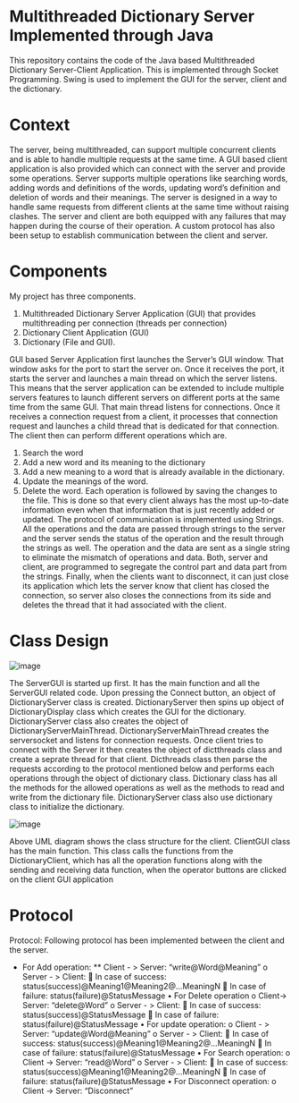 # Multithreaded Dictionary Server Implemented through Java
This repository contains the code of the Java based Multithreaded Dictionary Server-Client Application. This is implemented through Socket Programming. Swing is used to implement the GUI for the server, client and the dictionary.

# Context

The server, being multithreaded, can support multiple concurrent clients and is able to handle multiple requests at the same time. A GUI based client application is also provided which can connect with the server and provide some operations. Server supports multiple operations like searching words, adding words and definitions of the words, updating word’s definition and deletion of words and their meanings. The server is designed in a way to handle same requests from different clients at the same time without raising clashes. The server and client are both equipped with any failures that may happen during the course of their operation. A custom protocol has also been setup to establish communication between the client and server.

# Components

My project has three components. 
1.	Multithreaded Dictionary Server Application (GUI) that provides multithreading per connection (threads per connection)
2.	Dictionary Client Application (GUI)
3.	Dictionary (File and GUI).

GUI based Server Application first launches the Server’s GUI window. That window asks for the port to start the server on. Once it receives the port, it starts the server and launches a main thread on which the server listens. This means that the server application can be extended to include multiple servers features to launch different servers on different ports at the same time from the same GUI.  That main thread listens for connections. Once it receives a connection request from a client, it processes that connection request and launches a child thread that is dedicated for that connection. The client then can perform different operations which are. 
1.	Search the word
2.	Add a new word and its meaning to the dictionary 
3.	Add a new meaning to a word that is already available in the dictionary. 
4.	Update the meanings of the word. 
5.	Delete the word.
Each operation is followed by saving the changes to the file. This is done so that every client always has the most up-to-date information even when that information that is just recently added or updated. The protocol of communication is implemented using Strings. All the operations and the data are passed through strings to the server and the server sends the status of the operation and the result through the strings as well. The operation and the data are sent as a single string to eliminate the mismatch of operations and data. Both, server and client, are programmed to segregate the control part and data part from the strings. Finally, when the clients want to disconnect, it can just close its application which lets the server know that client has closed the connection, so server also closes the connections from its side and deletes the thread that it had associated with the client. 

# Class Design

![image](https://user-images.githubusercontent.com/12232515/174495086-6e756b51-5732-47f7-88d2-8abc16ce4d80.png)

The ServerGUI is started up first. It has the main function and all the ServerGUI related code. Upon pressing the Connect button, an object of DictionaryServer class is created. DictionaryServer then spins up object of DictionaryDisplay class which creates the GUI for the dictionary. DictionaryServer class also creates the object of DictionaryServerMainThread. DictionaryServerMainThread creates the serversocket and listens for connection requests. Once client tries to connect with the Server it then creates the object of dictthreads class and create a seprate thread for that client. Dicthreads class then parse the requests according to the protocol mentioned below and performs each operations through the object of dictionary class. Dictionary class has all the methods for the allowed operations as well as the methods to read and write from the dictionary file. DictionaryServer class also use dictionary class to initialize the dictionary. 

![image](https://user-images.githubusercontent.com/12232515/174495108-d84251e4-dce4-48e1-9cba-6dbfb465829a.png)

Above UML diagram shows the class structure for the client. ClientGUI class has the main function. This class calls the functions from the DictionaryClient, which has all the operation functions along with the sending and receiving data function, when the operator buttons are clicked on the client GUI application

# Protocol

Protocol:
Following protocol has been implemented between the client and the server.
*	For Add operation:
 **	Client - > Server: “write@Word@Meaning”
o	Server - > Client:
	In case of success: status(success)@Meaning1@Meaning2@...MeaningN
	In case of failure: status(failure)@StatusMessage
•	For Delete operation
o	Client-> Server: “delete@Word”
o	Server - > Client:
	In case of success: status(success)@StatusMessage
	In case of failure: status(failure)@StatusMessage
•	For update operation:
o	Client - > Server: “update@Word@Meaning”
o	Server - > Client:
	In case of success: status(success)@Meaning1@Meaning2@...MeaningN
	In case of failure: status(failure)@StatusMessage
•	For Search operation:
o	Client -> Server: “read@Word”
o	Server - > Client:
	In case of success: status(success)@Meaning1@Meaning2@...MeaningN
	In case of failure: status(failure)@StatusMessage
•	For Disconnect operation:
o	Client -> Server: “Disconnect”



